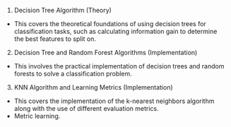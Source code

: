 1. Decision Tree Algorithm (Theory) 
- This covers the theoretical foundations of using decision trees for classification tasks, such as calculating information gain to determine the best features to split on.

2. Decision Tree and Random Forest Algorithms (Implementation) 
- This involves the practical implementation of decision trees and random forests to solve a classification problem. 

3. KNN Algorithm and Learning Metrics (Implementation) 
- This covers the implementation of the k-nearest neighbors algorithm along with the use of different evaluation metrics.
- Metric learning.
